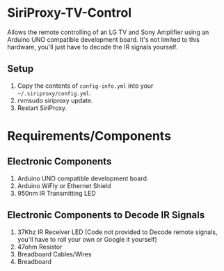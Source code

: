 SiriProxy-TV-Control
====================

Allows the remote controlling of an LG TV and Sony Amplifier using an Arduino UNO compatible development board. It's not limited to this hardware, you'll just have to decode the IR signals yourself.

Setup
-----

1. Copy the contents of `config-info.yml` into your `~/.siriproxy/config.yml`.
2. rvmsudo siriproxy update.
3. Restart SiriProxy.

Requirements/Components
=======================

Electronic Components
---------------------

1. Arduino UNO compatible development board.
2. Arduino WiFly or Ethernet Shield
3. 950nm IR Transmitting LED

Electronic Components to Decode IR Signals
------------------------------------------

1. 37Khz IR Receiver LED (Code not provided to Decode remote signals, you'll have to roll your own or Google it yourself)
2. 47ohm Resistor
3. Breadboard Cables/Wires
4. Breadboard
